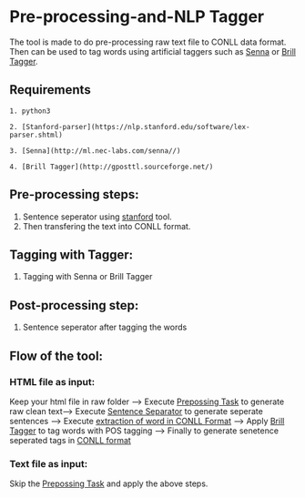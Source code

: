 # Pre-processing-and-NLP Tagger
The tool is made to do pre-processing raw text file to CONLL data format. Then can be used to tag words using artificial taggers such as [Senna](http://ml.nec-labs.com/senna//)  or [Brill Tagger](http://gposttl.sourceforge.net/). 

## Requirements 
~~~~
1. python3

2. [Stanford-parser](https://nlp.stanford.edu/software/lex-parser.shtml)

3. [Senna](http://ml.nec-labs.com/senna//) 

4. [Brill Tagger](http://gposttl.sourceforge.net/)
~~~~


## Pre-processing steps: 
1) Sentence seperator using [stanford](https://nlp.stanford.edu/software/tokenizer.shtml) tool.  
2) Then transfering the text into CONLL format.

## Tagging with Tagger:
1) Tagging with Senna or Brill Tagger

## Post-processing step: 
1) Sentence seperator after tagging the words  

## Flow of the tool: 
### HTML file as input:
Keep your html file in raw folder -->  Execute [Prepossing Task](https://github.com/debjitpaul/Pre-processing-and-NLP-Tagger/blob/master/execute_prepossing.sh) to generate raw clean text--> Execute [Sentence Separator](https://github.com/debjitpaul/Pre-processing-and-NLP-Tagger/blob/master/exec_sentence_seperator.sh) to generate seperate sentences --> Execute [extraction of word in CONLL Format](https://github.com/debjitpaul/Pre-processing-and-NLP-Tagger/blob/master/exec_word.sh) --> Apply [Brill Tagger](https://github.com/debjitpaul/Pre-processing-and-NLP-Tagger/blob/master/exec_brill.sh) to tag words with POS tagging --> Finally to generate senetence seperated tags in [CONLL format](https://github.com/debjitpaul/Pre-processing-and-NLP-Tagger/blob/master/exec_space.sh)

### Text file as input:
Skip the [Prepossing Task](https://github.com/debjitpaul/Pre-processing-and-NLP-Tagger/blob/master/execute_prepossing.sh) and apply the above steps. 



